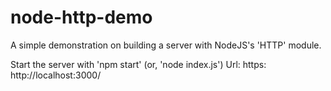 # node-http-demo
A simple demonstration on building a server with NodeJS's 'HTTP' module.

Start the server with 'npm start' (or, 'node index.js')
Url: https: http://localhost:3000/
